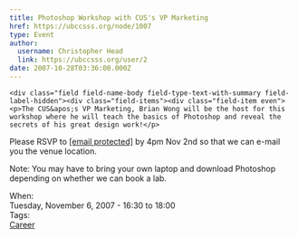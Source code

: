 ```yaml
---
title: Photoshop Workshop with CUS's VP Marketing 
href: https://ubccsss.org/node/1007
type: Event
author:
  username: Christopher Head
  link: https://ubccsss.org/user/2
date: 2007-10-28T03:36:00.000Z
---
```



    <div class="field field-name-body field-type-text-with-summary field-label-hidden"><div class="field-items"><div class="field-item even"><p>The CUS&apos;s VP Marketing, Brian Wong will be the host for this workshop where he will teach the basics of Photoshop and reveal the secrets of his great design work!</p>
<p>Please RSVP to <a href="/cdn-cgi/l/email-protection#d8b1b6beb798adbabbbab1a2acbdbbb0f6bbb7b5"><span class="__cf_email__" data-cfemail="fe97909891be8b9c9d9c97848a9b9d96d09d9193">[email&#xA0;protected]</span></a> by 4pm Nov 2nd so that we can e-mail you the venue location.</p>
<p>Note: You may have to bring your own laptop and download Photoshop depending on whether we can book a lab.</p>
</div></div></div><div class="field field-name-field-dates field-type-datetime field-label-above"><div class="field-label">When:&#xA0;</div><div class="field-items"><div class="field-item even"><span class="date-display-single">Tuesday, November 6, 2007 - <span class="date-display-range"><span class="date-display-start">16:30</span> to <span class="date-display-end">18:00</span></span></span></div></div></div>    <footer>
    <div class="field field-name-field-tags field-type-taxonomy-term-reference field-label-above"><div class="field-label">Tags:&#xA0;</div><div class="field-items"><div class="field-item even"><a href="/career">Career</a></div></div></div>      </footer>
    